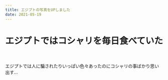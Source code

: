```yaml
---
title: エジプトの写真をUPしました
date: 2021-05-19
---
```


# エジプトではコシャリを毎日食べていた

<br>
<br>
エジプトでは人に騙されたりいっぱい色々あったのにコシャリの事ばかり思い出す...
